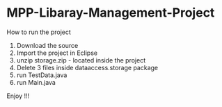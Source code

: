 # MPP-Libaray-Management-Project

How to run the project
1. Download the source
2. Import the project in Eclipse
3. unzip storage.zip - located inside the project
4. Delete 3 files inside dataaccess.storage package
5. run TestData.java
6. run Main.java

Enjoy !!!
